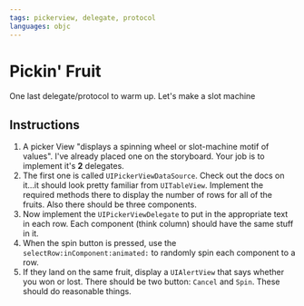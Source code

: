 ```yaml
---
tags: pickerview, delegate, protocol
languages: objc
---
```


# Pickin' Fruit

One last delegate/protocol to warm up. Let's make a slot machine

## Instructions

  1. A picker View "displays a spinning wheel or slot-machine motif of values". I've already placed one on the storyboard. Your job is to implement it's **2** delegates.
  2. The first one is called `UIPickerViewDataSource`. Check out the docs on it...it should look pretty familiar from `UITableView`. Implement the required methods there to display the number of rows for all of the fruits. Also there should be three components.
  3. Now implement the `UIPickerViewDelegate` to put in the appropriate text in each row. Each component (think column) should have the same stuff in it.
  4. When the spin button is pressed, use the `selectRow:inComponent:animated:` to randomly spin each component to a row.
  5. If they land on the same fruit, display a `UIAlertView` that says whether you won or lost. There should be two button: `Cancel` and `Spin`. These should do reasonable things.
